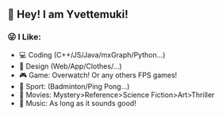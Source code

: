 ## 👋 Hey! I am Yvettemuki!

### 😜 I Like:

+ 💻 Coding (C++/JS/Java/mxGraph/Python...)
+ 🎀 Design (Web/App/Clothes/...) 
+ 🎮 Game: Overwatch! Or any others FPS games!
+ 🏸 Sport: (Badminton/Ping Pong...)
+ 👀 Movies: Mystery>Reference>Science Fiction>Art>Thriller
+ 🎵 Music: As long as it sounds good!
